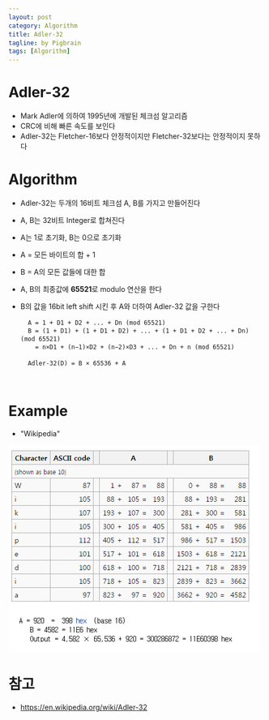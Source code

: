 ```yaml
---
layout: post
category: Algorithm
title: Adler-32
tagline: by Pigbrain
tags: [Algorithm]
---
```


<!--more-->

# Adler-32  
* Mark Adler에 의하여 1995년에 개발된 체크섬 알고리즘  
* CRC에 비해 빠른 속도를 보인다  
* Adler-32는 Fletcher-16보다 안정적이지만 Fletcher-32보다는 안정적이지 못하다  

# Algorithm  
* Adler-32는 두개의 16비트 체크섬 A, B를 가지고 만들어진다  
* A, B는 32비트 Integer로 합쳐진다  
* A는 1로 초기화, B는 0으로 초기화  
* A = 모든 바이트의 합 + 1     
* B = A의 모든 값들에 대한 합  
* A, B의 최종값에 **65521**로 modulo 연산을 한다  
* B의 값을 16bit left shift 시킨 후 A와 더하여 Adler-32 값을 구한다   
  
  
		A = 1 + D1 + D2 + ... + Dn (mod 65521)  
		B = (1 + D1) + (1 + D1 + D2) + ... + (1 + D1 + D2 + ... + Dn) (mod 65521)  
		  = n×D1 + (n−1)×D2 + (n−2)×D3 + ... + Dn + n (mod 65521)  

     	Adler-32(D) = B × 65536 + A

<br>  

# Example  
* "Wikipedia"    
   
<img src="/assets/themes/Snail/img/Algorithm/Adler32/example.png" alt="">  
   
<br>  
  
# 참고
* https://en.wikipedia.org/wiki/Adler-32     